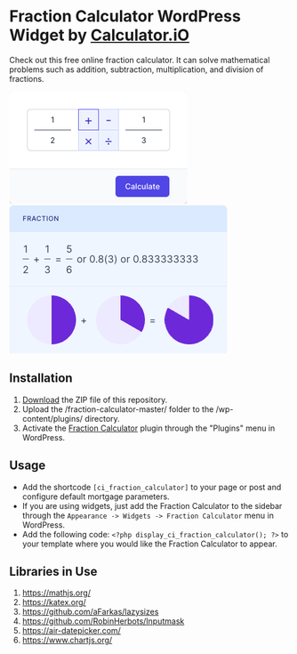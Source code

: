 # Fraction Calculator WordPress Widget by [Calculator.iO](https://www.calculator.io/ "Calculator.iO Homepage")

Check out this free online fraction calculator. It can solve mathematical problems such as addition, subtraction, multiplication, and division of fractions.

![Fraction Calculator Input Form](/assets/images/screenshot-1.png "Fraction Calculator Input Form")
![Fraction Calculator Calculation Results](/assets/images/screenshot-2.png "Fraction Calculator Calculation Results")

## Installation

1. [Download](https://github.com/pub-calculator-io/age-calculator/archive/refs/heads/master.zip) the ZIP file of this repository.
2. Upload the /fraction-calculator-master/ folder to the /wp-content/plugins/ directory.
3. Activate the [Fraction Calculator](https://www.calculator.io/fraction-calculator/ "Fraction Calculator Homepage") plugin through the "Plugins" menu in WordPress.

## Usage
* Add the shortcode `[ci_fraction_calculator]` to your page or post and configure default mortgage parameters.
* If you are using widgets, just add the Fraction Calculator to the sidebar through the `Appearance -> Widgets -> Fraction Calculator` menu in WordPress.
* Add the following code: `<?php display_ci_fraction_calculator(); ?>` to your template where you would like the Fraction Calculator to appear.

## Libraries in Use
1. https://mathjs.org/
2. https://katex.org/
3. https://github.com/aFarkas/lazysizes
4. https://github.com/RobinHerbots/Inputmask
5. https://air-datepicker.com/
6. https://www.chartjs.org/

